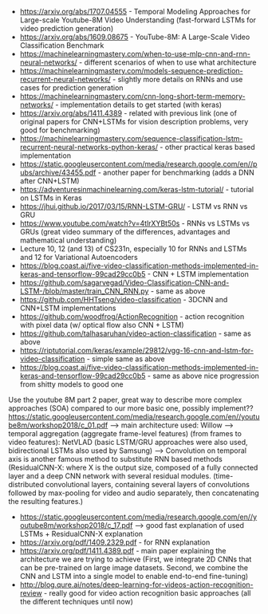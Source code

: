 - https://arxiv.org/abs/1707.04555 - 
Temporal Modeling Approaches for Large-scale Youtube-8M Video Understanding (fast-forward LSTMs for video prediction generation)
- https://arxiv.org/abs/1609.08675 - YouTube-8M: A Large-Scale Video Classification Benchmark
- https://machinelearningmastery.com/when-to-use-mlp-cnn-and-rnn-neural-networks/ - different scenarios of when to use what architecture
- https://machinelearningmastery.com/models-sequence-prediction-recurrent-neural-networks/ - slightly more details on RNNs and use cases for prediction generation
- https://machinelearningmastery.com/cnn-long-short-term-memory-networks/ - implementation details to get started (with keras)
- https://arxiv.org/abs/1411.4389 - related with previous link (one of original papers for CNN+LSTMs for vision description problems, very good for benchmarking)
- https://machinelearningmastery.com/sequence-classification-lstm-recurrent-neural-networks-python-keras/ - other practical keras based implementation
- https://static.googleusercontent.com/media/research.google.com/en//pubs/archive/43455.pdf - another paper for benchmarking (adds a DNN after CNN+LSTM)
- https://adventuresinmachinelearning.com/keras-lstm-tutorial/ - tutorial on LSTMs in Keras
- https://jhui.github.io/2017/03/15/RNN-LSTM-GRU/ - LSTM vs RNN vs GRU
- https://www.youtube.com/watch?v=4tlrXYBt50s - RNNs vs LSTMs vs GRUs (great video summary of the differences, advantages and mathematical understanding)
- Lecture 10, 12 (and 13) of CS231n, especially 10 for RNNs and LSTMs and 12 for Variational Autoencoders
- https://blog.coast.ai/five-video-classification-methods-implemented-in-keras-and-tensorflow-99cad29cc0b5 - CNN + LSTM implementation
- https://github.com/sagarvegad/Video-Classification-CNN-and-LSTM-/blob/master/train_CNN_RNN.py - same as above
- https://github.com/HHTseng/video-classification - 3DCNN and CNN+LSTM implementations
- https://github.com/woodfrog/ActionRecognition - action recognition with pixel data (w/ optical flow also CNN + LSTM)
- https://github.com/talhasaruhan/video-action-classification - same as above
- https://riptutorial.com/keras/example/29812/vgg-16-cnn-and-lstm-for-video-classification - simple same as above
- https://blog.coast.ai/five-video-classification-methods-implemented-in-keras-and-tensorflow-99cad29cc0b5 - same as above nice progression from shitty models to good one


Use the youtube 8M part 2 paper, great way to describe more complex approaches (SOA) compared to our more basic one, possibly implement??
https://static.googleusercontent.com/media/research.google.com/en//youtube8m/workshop2018/c_01.pdf
--> main architecture used: Willow
--> temporal aggregation (aggregate frame-level features) (from frames to video features): NetVLAD (basic LSTM/GRU approaches were also used, bidirectional LSTMs also used by Samsung)
--> Convolution on temporal axis is another famous method to substitute RNN based methods (ResidualCNN-X: where X is the output size, composed of a fully connected layer and a deep CNN network with several residual modules.
(time-distributed convolutional layers, containing several layers of convolutions followed by max-pooling for video and audio separately, then concatenating the resulting features.)

- https://static.googleusercontent.com/media/research.google.com/en//youtube8m/workshop2018/c_17.pdf --> good fast explanation of used LSTMs + ResidualCNN-X explanation
- https://arxiv.org/pdf/1409.2329.pdf - for RNN explanation
- https://arxiv.org/pdf/1411.4389.pdf - main paper explaining the architecture we are trying to achieve
(First, we integrate 2D CNNs that can be pre-trained on large image datasets. Second, we combine the CNN and LSTM into a single model to enable end-to-end fine-tuning) 
- http://blog.qure.ai/notes/deep-learning-for-videos-action-recognition-review - really good for video action recognition basic approaches (all the different techniques until now)




















 
